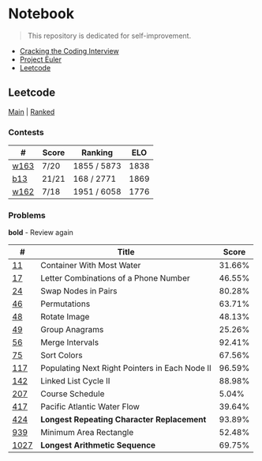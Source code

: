 # Notebook

> This repository is dedicated for self-improvement.

- [Cracking the Coding Interview](https://github.com/Wuon/daily/tree/master/Cracking%20the%20Coding%20Interview)
- [Project Euler](https://github.com/Wuon/daily/tree/master/Project%20Euler)
- [Leetcode](https://github.com/Wuon/daily/tree/master/Leetcode)

## Leetcode

[Main](https://leetcode.com/0x77756f6e/) | [Ranked](https://leetcode.com/0x77756f6e/)

### Contests

| # | Score | Ranking | ELO |
| -------------------------------------------------------- | ----- | ----------- | ---- |
| [w163](https://leetcode.com/contest/weekly-contest-163)  | 7/20  | 1855 / 5873 | 1838 |
| [b13](https://leetcode.com/contest/biweekly-contest-13)  | 21/21 | 168 / 2771  | 1869 |
| [w162](https://leetcode.com/contest/weekly-contest-162)  | 7/18  | 1951 / 6058 | 1776 |

### Problems

**bold** - Review again

| # | Title | Score |
| ------------- | ------------- | ----- |
| [11](https://leetcode.com/problems/container-with-most-water/) | Container With Most Water | 31.66% |
| [17](https://leetcode.com/problems/letter-combinations-of-a-phone-number/) | Letter Combinations of a Phone Number | 46.55% |
| [24](https://leetcode.com/problems/swap-nodes-in-pairs/) | Swap Nodes in Pairs | 80.28% |
| [46](https://leetcode.com/problems/permutations/) | Permutations | 63.71% |
| [48](https://leetcode.com/problems/rotate-image/) | Rotate Image | 48.13% |
| [49](https://leetcode.com/problems/group-anagrams/) | Group Anagrams | 25.26% |
| [56](https://leetcode.com/problems/merge-intervals/) | Merge Intervals | 92.41% |
| [75](https://leetcode.com/problems/sort-colors/) | Sort Colors | 67.56% |
| [117](https://leetcode.com/problems/populating-next-right-pointers-in-each-node-ii/description/) | Populating Next Right Pointers in Each Node II | 96.59% |
| [142](https://leetcode.com/problems/linked-list-cycle-ii/) | Linked List Cycle II | 88.98% |
| [207](https://leetcode.com/problems/course-schedule/) | Course Schedule | 5.04% |
| [417](https://leetcode.com/problems/pacific-atlantic-water-flow/)| Pacific Atlantic Water Flow | 39.64% |
| [424](https://leetcode.com/problems/longest-repeating-character-replacement/) | **Longest Repeating Character Replacement** | 93.89% |
| [939](https://leetcode.com/problems/minimum-area-rectangle/) | Minimum Area Rectangle | 52.48% |
| [1027](https://leetcode.com/problems/longest-arithmetic-sequence/) | **Longest Arithmetic Sequence** | 69.75% |
